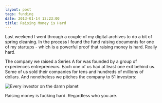 ```yaml
---
layout: post
tags: funding
date: 2013-01-14 12:23:00
title: Raising Money is Hard
---
```

Last weekend I went through a couple of my digital archives to do a bit of spring cleaning. In the process I found the fund raising documents for one of my startups - which is a powerful proof that raising money is hard. Really hard.

The company we raised a Series A for was founded by a group of experiences entrepreneurs. Each one of us had at least one exit behind us. Some of us sold their companies for tens and hundreds of millions of dollars. And nonetheless we pitches the company to 51 investors:

![Every investor on the damn planet](http://theheretic.me/img/posts/2013-01-14-investors.jpg)

Raising money is fucking hard. Regardless who you are.